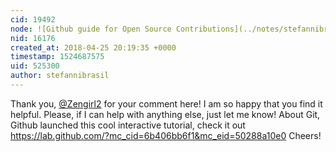 ```yaml
---
cid: 19492
node: ![Github guide for Open Source Contributions](../notes/stefannibrasil/04-20-2018/github-guide-for-open-source-contributions)
nid: 16176
created_at: 2018-04-25 20:19:35 +0000
timestamp: 1524687575
uid: 525300
author: stefannibrasil
---
```


Thank you, [@Zengirl2](/profile/Zengirl2) for your comment here! I am so happy that you find it helpful. Please, if I can help with anything else, just let me know! About Git, Github launched this cool interactive tutorial, check it out https://lab.github.com/?mc_cid=6b406bb6f1&mc_eid=50288a10e0 Cheers!